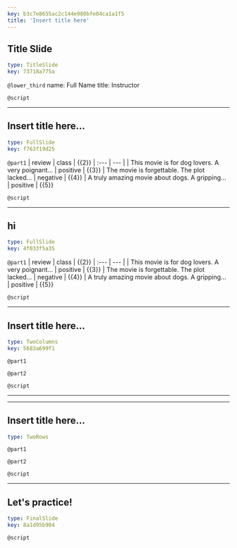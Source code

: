 ```yaml
---
key: b3c7e8655ac2c144e980bfe04ca1a1f5
title: 'Insert title here'
---
```


## Title Slide

```yaml
type: TitleSlide
key: 73718a775a
```

`@lower_third`
name: Full Name
title: Instructor

`@script`


---

## Insert title here...

```yaml
type: FullSlide
key: f763f19d25
```

`@part1`
| review | class | {{2}}
| :--- | --- |
| This movie is for dog lovers. A very poignant... | positive | {{3}}
| The movie is forgettable. The plot lacked... | negative | {{4}}
| A truly amazing movie about dogs. A gripping... | positive | {{5}}

`@script`


---

## hi

```yaml
type: FullSlide
key: 4f033f5a35
```

`@part1`
| review | class | {{2}}
| :--- | --- |
| This movie is for dog lovers. A very poignant... | positive | {{3}}
| The movie is forgettable. The plot lacked... | negative | {{4}}
| A truly amazing movie about dogs. A gripping... | positive | {{5}}

`@script`


---

## Insert title here...

```yaml
type: TwoColumns
key: 5683a699f1
```

`@part1`


`@part2`


`@script`


---

---

## Insert title here...

```yaml
type: TwoRows
```

`@part1`


`@part2`


`@script`


---

## Let's practice!

```yaml
type: FinalSlide
key: 8a1d95b904
```

`@script`
